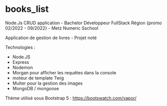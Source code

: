 # books_list
Node.Js CRUD application - Bachelor Développeur FullStack Région {promo 02/2022 - 09/2022} - Metz Numeric Sschool

Application de gestion de livres - Projet noté

Technologies : 

* Node.JS
* Express
* Nodemon
* Morgan pour afficher les requêtes dans la console
* moteur de template Twig
* Multer pour la gestion des images
* MongoDB / mongoose

Thème utilisé sous Bootstrap 5 : https://bootswatch.com/vapor/

